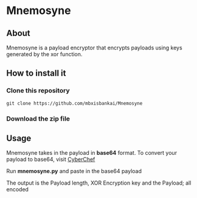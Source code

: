 # Mnemosyne
## About
Mnemosyne is a payload encryptor that encrypts payloads using keys generated by the xor function.

## How to install it
### Clone this repository
```
git clone https://github.com/mbxisbankai/Mnemosyne
```
### Download the zip file

## Usage
Mnemosyne takes in the payload in **base64** format.
To convert your payload to base64, visit <a href="https://gchq.github.io/CyberChef/">CyberChef</a>

Run **mnemosyne.py** and paste in the base64 payload

The output is the Payload length, XOR Encryption key and the Payload; all encoded






